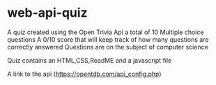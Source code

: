# web-api-quiz
A quiz created using the Open Trivia Api
a total of 10 Multiple choice questions
A 0/10 score that will keep track of how many questions are correctly answered 
Questions are on the subject of computer science 


Quiz contains an HTML,CSS,ReadME and a javascript file


A link to the api (https://opentdb.com/api_config.php)